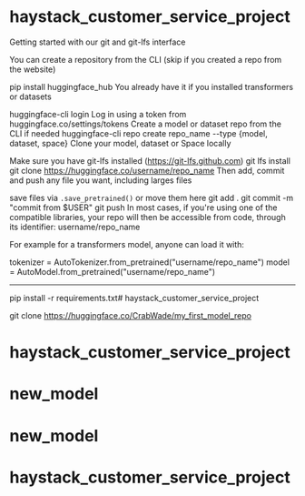 # haystack_customer_service_project
Getting started with our git and git-lfs interface

You can create a repository from the CLI (skip if you created a repo from the website)

pip install huggingface_hub
You already have it if you installed transformers or datasets

huggingface-cli login
Log in using a token from huggingface.co/settings/tokens
Create a model or dataset repo from the CLI if needed
huggingface-cli repo create repo_name --type {model, dataset, space}
Clone your model, dataset or Space locally

Make sure you have git-lfs installed
(https://git-lfs.github.com)
git lfs install
git clone https://huggingface.co/username/repo_name
Then add, commit and push any file you want, including larges files

save files via `.save_pretrained()` or move them here
git add .
git commit -m "commit from $USER"
git push
In most cases, if you're using one of the compatible libraries, your repo will then be accessible from code, through its identifier: username/repo_name

For example for a transformers model, anyone can load it with:

tokenizer = AutoTokenizer.from_pretrained("username/repo_name")
model = AutoModel.from_pretrained("username/repo_name")


---
pip install -r requirements.txt# haystack_customer_service_project


git clone https://huggingface.co/CrabWade/my_first_model_repo
# haystack_customer_service_project
# new_model
# new_model
# haystack_customer_service_project
